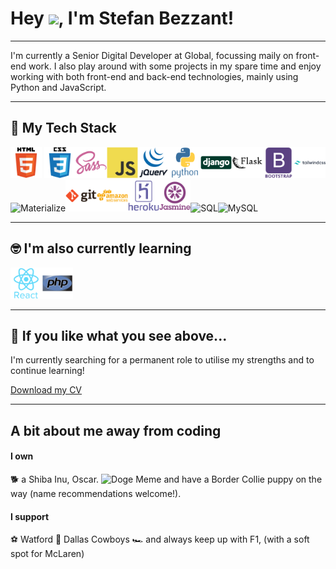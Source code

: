 # Hey <img src="https://raw.githubusercontent.com/MartinHeinz/MartinHeinz/master/wave.gif" width="30px">, I'm Stefan Bezzant!

---

I'm currently a Senior Digital Developer at Global, focussing maily on front-end work. I also play around with some projects in my spare time and enjoy working with both front-end and back-end technologies, mainly using Python and JavaScript.

---

## 🚀 My Tech Stack

<img src="https://github.com/devicons/devicon/blob/master/icons/html5/html5-original-wordmark.svg" alt="HTML5" width="50px" height="50px">
<img src="https://github.com/devicons/devicon/blob/master/icons/css3/css3-original-wordmark.svg" alt="CSS3" width="50px" height="50px"><img src="https://github.com/devicons/devicon/blob/master/icons/sass/sass-original.svg" alt="SASS" width="50px" height="50px"><img src="https://github.com/devicons/devicon/blob/master/icons/javascript/javascript-original.svg" alt="JavaScript" width="50px" height="50px"><img src="https://github.com/devicons/devicon/blob/master/icons/jquery/jquery-original-wordmark.svg" alt="jQuery" width="50px" height="50px"><img src="https://github.com/devicons/devicon/blob/master/icons/python/python-original-wordmark.svg" alt="Python" width="50px" height="50px"><img src="https://github.com/devicons/devicon/blob/master/icons/django/django-original.svg" alt="Django" width="50px" height="50px"><img src="https://github.com/devicons/devicon/blob/master/icons/flask/flask-original-wordmark.svg" alt="Flask" width="50px" height="50px"><img src="https://github.com/devicons/devicon/blob/master/icons/bootstrap/bootstrap-plain-wordmark.svg" alt="Bootstrap" width="50px" height="50px"><img src="https://github.com/devicons/devicon/blob/master/icons/tailwindcss/tailwindcss-original-wordmark.svg" alt="TailwindCSS" width="50px" height="50px"><img src="https://colinstodd.com/images/posts/matcss-min.png" alt="Materialize" width="50px" height="50px"><img src="https://github.com/devicons/devicon/blob/master/icons/git/git-original-wordmark.svg" alt="git" width="50px" height="50px"><img src="https://github.com/devicons/devicon/blob/master/icons/amazonwebservices/amazonwebservices-plain-wordmark.svg" alt="AWS" width="50px" height="50px"><img src="https://github.com/devicons/devicon/blob/master/icons/heroku/heroku-original-wordmark.svg" alt="Heroku" width="50px" height="50px"><img src="https://github.com/devicons/devicon/blob/master/icons/jasmine/jasmine-plain-wordmark.svg" alt="Jasmine" width="50px" height="50px"><img src="https://banner2.cleanpng.com/20180526/oqt/kisspng-microsoft-sql-server-mysql-database-logo-5b098c6ebad6d7.7316225815273524307653.jpg" alt="SQL" width="50px" height="50px"><img src="https://c0.klipartz.com/pngpicture/653/226/gratis-png-mysql-thumbnail.png" alt="MySQL" width="50px" height="50px">

---

## 🤓 I'm also currently learning
<img src="https://github.com/devicons/devicon/blob/master/icons/react/react-original-wordmark.svg" alt="React JS" width="50px" height="50px"><img src="https://github.com/devicons/devicon/blob/master/icons/php/php-original.svg" alt="PHP" width="50px" height="50px">

---

## 🤩 If you like what you see above...

I'm currently searching for a permanent role to utilise my strengths and to continue learning!

[Download my CV](cv/stefan-bezzant-cv.pdf)

---

## A bit about me away from coding

#### I own

🐕  a Shiba Inu, Oscar. <img src="https://memegenerator.net/img/instances/50427098.jpg" alt="Doge Meme" width="30px" height="30px"> and have a Border Collie puppy on the way (name recommendations welcome!).

#### I support 

⚽️ Watford
🏈 Dallas Cowboys
🏎 and always keep up with F1, (with a soft spot for McLaren)











<!--
**stefbez/stefbez** is a ✨ _special_ ✨ repository because its `README.md` (this file) appears on your GitHub profile.

Here are some ideas to get you started:

- 🔭 I’m currently working on ...
- 🌱 I’m currently learning ...
- 👯 I’m looking to collaborate on ...
- 🤔 I’m looking for help with ...
- 💬 Ask me about ...
- 📫 How to reach me: ...
- 😄 Pronouns: ...
- ⚡ Fun fact: ...
-->
